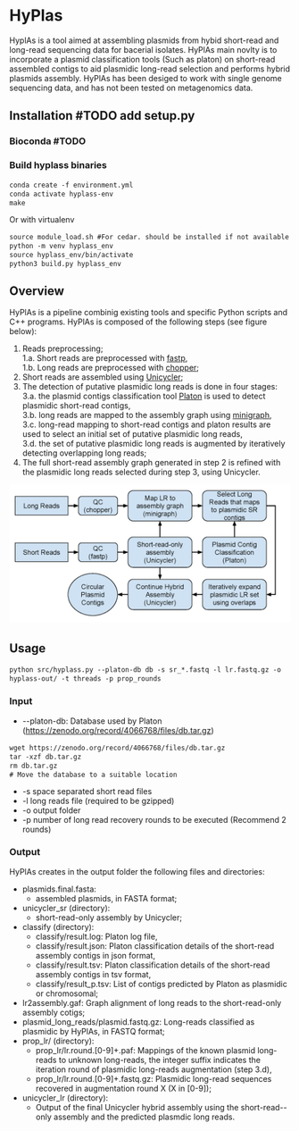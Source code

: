 
# HyPlas
HyplAs is a tool aimed at assembling plasmids from hybid short-read and long-read sequencing data for bacerial isolates.
HyPlAs main novlty is to incorporate a plasmid classification tools (Such as platon) on short-read assembled contigs to aid plasmidic long-read selection and performs hybrid plasmids assembly.
HyPlAs has been desiged to work with single genome sequencing data, and has not been tested on metagenomics data.  

## Installation #TODO add setup.py

### Bioconda #TODO
### Build hyplass binaries
```
conda create -f environment.yml
conda activate hyplass-env
make
```

Or with virtualenv 
```
source module_load.sh #For cedar. should be installed if not available
python -m venv hyplass_env
source hyplass_env/bin/activate
python3 build.py hyplass_env
```

## Overview

HyPlAs  is a pipeline combinig existing tools and specific Python scripts and C++ programs. HyPlAs is composed of
the following steps (see figure below): 
1. Reads preprocessing;  
	1.a. Short reads are preprocessed with <a href="https://github.com/OpenGene/fastp">fastp</a>,  
    	1.b. Long reads are preprocessed with <a href="https://github.com/wdecoster/chopper">chopper</a>;  
3. Short reads are assembled using <a href="https://github.com/rrwick/Unicycler">Unicycler</a>;
4. The detection of putative plasmidic long reads is done in four stages:  
	3.a. the plasmid contigs classification tool <a href="https://github.com/oschwengers/platon">Platon</a> is used to detect plasmidic short-read contigs,  
	3.b. long reads are mapped to the assembly graph using <a href="https://github.com/lh3/minigraph">minigraph</a>,  
   	3.c. long-read mapping to short-read contigs and platon results are used to select an initial set of putative plasmidic long reads,  
   	3.d. the set of putative plasmidic long reads is augmented by iteratively detecting overlapping long reads;  
5. The full short-read assembly graph generated in step 2 is refined with the plasmidic long reads selected during step 3, using Unicycler.

![HyPlAs](HyPlAs_pipeline.png?raw=true)

## Usage
```
python src/hyplass.py --platon-db db -s sr_*.fastq -l lr.fastq.gz -o hyplass-out/ -t threads -p prop_rounds      
```
### Input
 - --platon-db: Database used by Platon (<a href="https://zenodo.org/record/4066768/files/db.tar.gz">https://zenodo.org/record/4066768/files/db.tar.gz</a>)
 ```
wget https://zenodo.org/record/4066768/files/db.tar.gz
tar -xzf db.tar.gz
rm db.tar.gz
# Move the database to a suitable location
```
- -s space separated short read files
- -l long reads file (required to be gzipped)
- -o output folder
- -p number of long read recovery rounds to be executed (Recommend 2 rounds)

### Output
HyPlAs creates in the output folder the following files and directories:  
- plasmids.final.fasta:   
	- assembled plasmids, in FASTA format;  
- unicycler_sr (directory):  
	- short-read-only assembly by Unicycler;  
- classify (directory):  
	- classify/result.log: Platon log file,  
	- classify/result.json: Platon classification details of the short-read assembly contigs in json format,  
	- classify/result.tsv: Platon classification details of the short-read assembly contigs in tsv format,  
	- classify/result_p.tsv: List of contigs predicted by Platon as plasmidic or chromosomal;  
- lr2assembly.gaf: Graph alignment of long reads to the short-read-only assembly cotigs;  
- plasmid_long_reads/plasmid.fastq.gz: Long-reads classified as plasmidic by HyPlAs, in FASTQ format;  
- prop_lr/ (directory):
	- prop_lr/lr.round.[0-9]+.paf: Mappings of the known plasmid long-reads to unknown long-reads, the integer suffix indicates the iteration round of plasmidic long-reads augmentation (step 3.d),  
	- prop_lr/lr.round.[0-9]+.fastq.gz: Plasmidic long-read sequences recovered in augmentation round X (X in [0-9]);  
- unicycler_lr (directory):  
	- Output of the final Unicycler hybrid assembly using the short-read--only assembly and the predicted plasmdic long reads.  
